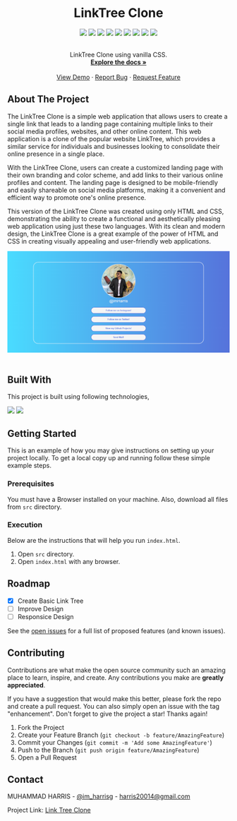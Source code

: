 <div align="center">
  <h1>LinkTree Clone</h1>
</div>


<div align="center">
    <img src="https://img.shields.io/github/languages/count/imharris24/Link-Tree-Clone-CSS?label=Languages&style=for-the-badge">
    <img src="https://img.shields.io/github/languages/top/imharris24/Link-Tree-Clone-CSS?style=for-the-badge">
    <img src="https://img.shields.io/github/repo-size/imharris24/Link-Tree-Clone-CSS?style=for-the-badge">
    <img src="https://img.shields.io/github/issues/imharris24/Link-Tree-Clone-CSS?style=for-the-badge">
    <img src="https://img.shields.io/github/issues-pr-closed/imharris24/Link-Tree-Clone-CSS?style=for-the-badge">
    <img src="https://img.shields.io/github/license/imharris24/Link-Tree-Clone-CSS?style=for-the-badge">
    <img src="https://img.shields.io/github/forks/imharris24/Link-Tree-Clone-CSS?style=for-the-badge">
    <img src="https://img.shields.io/github/stars/imharris24/Link-Tree-Clone-CSS?style=for-the-badge">
    <img src="https://img.shields.io/github/last-commit/imharris24/Link-Tree-Clone-CSS?style=for-the-badge">
</div>


<br />
<div align="center">
  <p align="center">
    LinkTree Clone using vanilla CSS.
    <br />
    <a href="https://github.com/imharris24/Link-Tree-Clone-CSS"><strong>Explore the docs »</strong></a>
    <br />
    <br />
    <a href="https://github.com/imharris24/Link-Tree-Clone-CSS/tree/main/src">View Demo</a>
    ·
    <a href="https://github.com/imharris24/Link-Tree-Clone-CSS/issues">Report Bug</a>
    ·
    <a href="https://github.com/imharris24/Link-Tree-Clone-CSS/issues">Request Feature</a>
  </p>
</div>


## About The Project

The LinkTree Clone is a simple web application that allows users to create a single link that leads to a landing page containing multiple links to their social media profiles, websites, and other online content. This web application is a clone of the popular website LinkTree, which provides a similar service for individuals and businesses looking to consolidate their online presence in a single place.

With the LinkTree Clone, users can create a customized landing page with their own branding and color scheme, and add links to their various online profiles and content. The landing page is designed to be mobile-friendly and easily shareable on social media platforms, making it a convenient and efficient way to promote one's online presence.

This version of the LinkTree Clone was created using only HTML and CSS, demonstrating the ability to create a functional and aesthetically pleasing web application using just these two languages. With its clean and modern design, the LinkTree Clone is a great example of the power of HTML and CSS in creating visually appealing and user-friendly web applications.
<br>

<div align="center">
  <img width=auto height=auto src="https://github.com/imharris24/Link-Tree-Clone-CSS/blob/main/screenshot/SC1.png">
  <br>
</div>

<br>


## Built With

This project is built using following technologies,

<img src="https://user-images.githubusercontent.com/25181517/192158954-f88b5814-d510-4564-b285-dff7d6400dad.png" width="75px" height="auto">

<img src="https://user-images.githubusercontent.com/25181517/183898674-75a4a1b1-f960-4ea9-abcb-637170a00a75.png" width="75px" height="auto">

## Getting Started

This is an example of how you may give instructions on setting up your project locally.
To get a local copy up and running follow these simple example steps.

### Prerequisites

You must have a Browser installed on your machine. Also, download all files from `src` directory. 


### Execution

Below are the instructions that will help you run `index.html`.

1. Open `src` directory.
2. Open `index.html` with any browser.


## Roadmap

- [x] Create Basic Link Tree
- [ ] Improve Design
- [ ] Responsice Design

See the [open issues](https://github.com/imharris24/Link-Tree-Clone-CSS/issues) for a full list of proposed features (and known issues).


## Contributing

Contributions are what make the open source community such an amazing place to learn, inspire, and create. Any contributions you make are **greatly appreciated**.

If you have a suggestion that would make this better, please fork the repo and create a pull request. You can also simply open an issue with the tag "enhancement".
Don't forget to give the project a star! Thanks again!

1. Fork the Project
2. Create your Feature Branch (`git checkout -b feature/AmazingFeature`)
3. Commit your Changes (`git commit -m 'Add some AmazingFeature'`)
4. Push to the Branch (`git push origin feature/AmazingFeature`)
5. Open a Pull Request


## Contact

MUHAMMAD HARRIS - [@im_harrisg](https://instagram.com/im_harrisg) - harris20014@gmail.com

Project Link: [Link Tree Clone](https://github.com/imharris24/Link-Tree-Clone-CSS)


